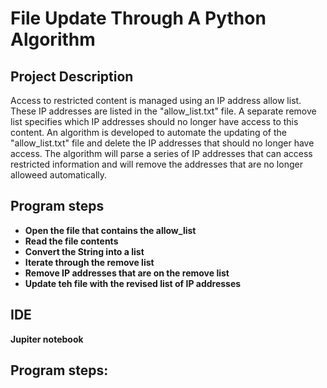 <h1>File Update Through A Python Algorithm</h1>

<h2> Project Description</h2>
Access to restricted content is managed using an IP address allow list. These IP addresses are listed in the "allow_list.txt" file. A separate remove list specifies which IP addresses should no longer have access 
to this content. An algorithm is developed to automate the updating of the "allow_list.txt" file and delete the IP addresses that should no longer have access. The algorithm will parse a series of IP addresses that can access restricted information and will remove the addresses that are no longer alloweed automatically.
<br />


<h2>Program steps </h2>

- <b>Open the file that contains the allow_list</b> 
- <b>Read the file contents</b>
- <b>Convert the String into a list</b> 
- <b>Iterate through the remove list</b>
- <b>Remove IP addresses that are on the remove list</b>
- <b>Update teh file with the revised list of IP addresses</b> 


<h2>IDE </h2>

<b>Jupiter notebook </b> 

<h2>Program steps:</h2>

<p>
  


<!--
 ```diff
- text in red
+ text in green
! text in orange
# text in gray
@@ text in purple (and bold)@@
```
--!>
